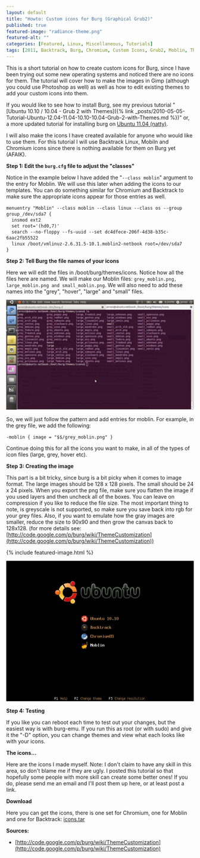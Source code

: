 ```yaml
---
layout: default
title: "Howto: Custom icons for Burg (Graphical Grub2)"
published: true
featured-image: "radiance-theme.png"
featured-alt: ""
categories: [Featured, Linux, Miscellaneous, Tutorials]
tags: [2011, Backtrack, Burg, Chromium, Custom Icons, Grub2, Moblin, Themes]
---
```


This is a short tutorial on how to create custom icons for Burg, since I have been trying out some new operating systems and noticed there are no icons for them. The tutorial will cover how to make the images in Gimp (although you could use Photoshop as well) as well as how to edit existing themes to add your custom icons into them.

If you would like to see how to install Burg, see my previous tutorial "[Ubuntu 10.10 / 10.04 - Grub 2 with Themes]({% link _posts/2010-05-05-Tutorial-Ubuntu-12.04-11.04-10.10-10.04-Grub-2-with-Themes.md %})" or, a more updated tutorial for installing burg on [Ubuntu 11.04 (natty)]().

I will also make the icons I have created available for anyone who would like to use them. For this tutorial I will use Backtrack Linux, Mobiln and Chromium icons since there is nothing available for them on Burg yet (AFAIK).

**Step 1: Edit the ```burg.cfg``` file to adjust the "classes"**

Notice in the example below I have added the "```--class moblin```" argument to the entry for Moblin. We will use this later when adding the icons to our templates. You can do something similar for Chromium and Backtrack to make sure the appropriate icons appear for those entries as well.

```
menuentry "Moblin" --class moblin --class linux --class os --group group_/dev/sda7 {
  insmod ext2
  set root='(hd0,7)'
  search --no-floppy --fs-uuid --set dc4dfece-206f-4d38-b35c-6aac2fb55522
  linux /boot/vmlinuz-2.6.31.5-10.1.moblin2-netbook root=/dev/sda7
}
```

**Step 2: Tell Burg the file names of your icons**

Here we will edit the files in /boot/burg/themes/icons. Notice how all the files here are named. We will make our Moblin files: ```grey_moblin.png, large_moblin.png and small_moblin.png```. We will also need to add these names into the "grey", "hover", "large" and "small" files.

![](/assets/img/icons.png)

So, we will just follow the pattern and add entries for moblin. For example, in the grey file, we add the following:

```
-moblin { image = "$$/grey_moblin.png" }
```

Continue doing this for all the icons you want to make, in all of the types of icon files (large, grey, hover etc).

**Step 3: Creating the image**

This part is a bit tricky, since burg is a bit picky when it comes to image format. The large images should be 128 x 128 pixels. The small should be 24 x 24 pixels. When you export the png file, make sure you flatten the image if you used layers and then uncheck all of the boxes. You can leave on compression if you like to reduce the file size. The most important thing to note, is greyscale is not supported, so make sure you save back into rgb for your grey files. Also, if you want to emulate how the gray images are smaller, reduce the size to 90x90 and then grow the canvas back to 128x128. (for more details see: [http://code.google.com/p/burg/wiki/ThemeCustomization](http://code.google.com/p/burg/wiki/ThemeCustomization))

{% include featured-image.html %}

![](/assets/img/ubuntu-theme.png)

**Step 4: Testing**

If you like you can reboot each time to test out your changes, but the easiest way is with burg-emu. If you run this as root (or with sudo) and give it the "-D" option, you can change themes and view what each looks like with your icons.

**The icons...**

Here are the icons I made myself. Note: I don't claim to have any skill in this area, so don't blame me if they are ugly. I posted this tutorial so that hopefully some people with more skill can create some better ones! If you do, please send me an email and I'll post them up here, or at least post a link.

**Download**

Here you can get the icons, there is one set for Chromium, one for Moblin and one for Backtrack: [icons.tar](/assets/code/icons.tar)

**Sources:**

* [http://code.google.com/p/burg/wiki/ThemeCustomization](http://code.google.com/p/burg/wiki/ThemeCustomization)
